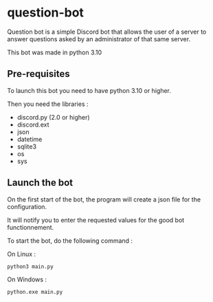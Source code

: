 # question-bot

Question bot is a simple Discord bot that allows the user of a server to answer questions asked by an administrator of that same server.

This bot was made in python 3.10

## Pre-requisites 

To launch this bot you need to have python 3.10 or higher.

Then you need the libraries :
- discord.py (2.0 or higher)
- discord.ext
- json
- datetime
- sqlite3
- os
- sys

## Launch the bot 

On the first start of the bot, the program will create a json file for the configuration.

It will notify you to enter the requested values for the good bot functionnement.

To start the bot, do the following command :

On Linux :
```bash
python3 main.py
```

On Windows :
```shell
python.exe main.py
```
